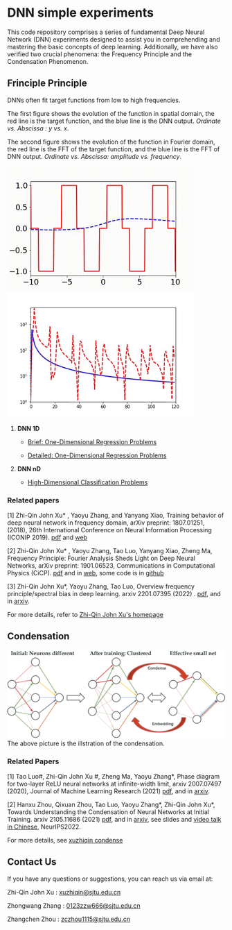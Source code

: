 # DNN simple experiments

This code repository comprises a series of fundamental Deep Neural Network (DNN) experiments designed to assist you in comprehending and mastering the basic concepts of deep learning. Additionally, we have also verified two crucial phenomena: the Frequency Principle and the Condensation Phenomenon.

## Frinciple Principle


DNNs often fit target functions from low to high frequencies.  

The first figure shows the evolution of the function in spatial domain, the red line is the target function, and the blue line is the DNN output. *Ordinate vs. Abscissa : y vs. x*. 

The second figure shows the evolution of the function in Fourier domain, the red line is the FFT of the target function, and the blue line is the FFT of DNN output. *Ordinate vs. Abscissa: amplitude vs. frequency*. 

<!-- ![Title](https://ins.sjtu.edu.cn/people/xuzhiqin/index.html) -->
![value](./frequency_principle/pic/value.gif)![freq](./frequency_principle/pic/F-Principle_one_dim.gif)

1. **DNN 1D**
    - [Brief: One-Dimensional Regression Problems](./frequency_principle/fprinciple_brief.ipynb)

    - [Detailed: One-Dimensional Regression Problems](./frequency_principle/fprinciple.ipynb)



2. **DNN nD**
    - [High-Dimensional Classification Problems](./frequency_principle/f-principle_nd.ipynb)

### Related papers

[1] Zhi-Qin John Xu* , Yaoyu Zhang, and Yanyang Xiao, Training behavior of deep neural network in frequency domain, arXiv preprint: 1807.01251, (2018), 26th International Conference on Neural Information Processing (ICONIP 2019). [pdf](https://ins.sjtu.edu.cn/people/xuzhiqin/pub/training_behavior_ICONIP2019_XZX.pdf) and [web](https://link.springer.com/chapter/10.1007/978-3-030-36708-4_22)

[2] Zhi-Qin John Xu* , Yaoyu Zhang, Tao Luo, Yanyang Xiao, Zheng Ma, Frequency Principle: Fourier Analysis Sheds Light on Deep Neural Networks, arXiv preprint: 1901.06523, Communications in Computational Physics (CiCP). [pdf](https://ins.sjtu.edu.cn/people/xuzhiqin/pub/shedlightCiCP.pdf) and in [web](https://www.global-sci.org/intro/article_detail/cicp/18395.html), some code is in [github](https://github.com/xuzhiqin1990/F-Principle) 

[3] Zhi-Qin John Xu*, Yaoyu Zhang, Tao Luo, Overview frequency principle/spectral bias in deep learning. arxiv 2201.07395 (2022) . [pdf](https://ins.sjtu.edu.cn/people/xuzhiqin/pub/fpoverview2201.07395.pdf), and in [arxiv](https://arxiv.org/abs/2201.07395).

For more details, refer to [Zhi-Qin John Xu's homepage](https://ins.sjtu.edu.cn/people/xuzhiqin/pub.html)

## Condensation

![Condense](./condensation/pic/condense.png)
The above picture is the illstration of the condensation. 

### Related Papers

[1] Tao Luo#, Zhi-Qin John Xu #, Zheng Ma, Yaoyu Zhang*, Phase diagram for two-layer ReLU neural networks at infinite-width limit, arxiv 2007.07497 (2020), Journal of Machine Learning Research (2021) [pdf](https://ins.sjtu.edu.cn/people/xuzhiqin/pub/phasediagram2020.pdf), and in [arxiv](https://arxiv.org/abs/2007.07497). 

[2] Hanxu Zhou, Qixuan Zhou, Tao Luo, Yaoyu Zhang*, Zhi-Qin John Xu*, Towards Understanding the Condensation of Neural Networks at Initial Training. arxiv 2105.11686 (2021) [pdf](https://ins.sjtu.edu.cn/people/xuzhiqin/pub/initial2105.11686.pdf), and in [arxiv](https://arxiv.org/abs/2105.11686), see slides and [video talk in Chinese](https://www.bilibili.com/video/BV1tb4y1d7CZ/?spm_id_from%253D333.999.0.0), NeurIPS2022. 

For more details, see [xuzhiqin condense](https://ins.sjtu.edu.cn/people/xuzhiqin/pubcondense.html)


## Contact Us

If you have any questions or suggestions, you can reach us via email at:


Zhi-Qin John Xu : xuzhiqin@sjtu.edu.cn

Zhongwang Zhang : 0123zzw666@sjtu.edu.cn

Zhangchen Zhou : zczhou1115@sjtu.edu.cn


